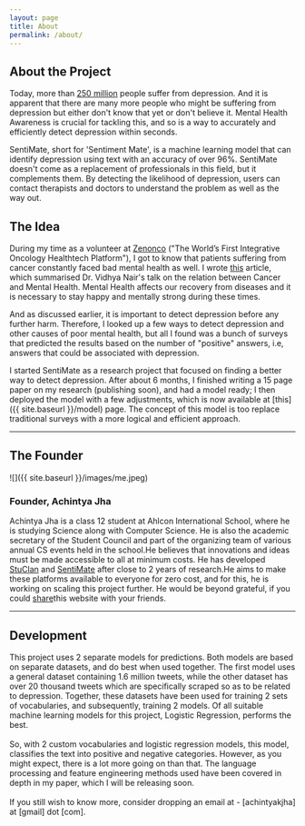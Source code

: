 ```yaml
---
layout: page
title: About
permalink: /about/
---
```


## About the Project

Today, more than [250 million](https://www.who.int/news-room/fact-sheets/detail/depression#:~:text=Depression%20is%20a%20common%20mental,overall%20global%20burden%20of%20disease.)
people suffer from depression. And it is apparent that there are many more people who might be suffering from
depression but either don't know that yet or don't believe it. Mental Health Awareness is crucial for tackling this, and so is a way to accurately and efficiently detect depression within seconds.

SentiMate, short for 'Sentiment Mate', is a machine learning model that can identify depression using text with an
accuracy of over 96%. SentiMate doesn't come as a replacement of professionals in this field, but it complements them.
By detecting the likelihood of depression, users can contact therapists and doctors to understand the problem as well as the
way out.

## The Idea

During my time as a volunteer at [Zenonco](https://zenonco.io) ("The World’s First Integrative
Oncology Healthtech Platform"), I got to know that patients suffering from cancer constantly faced bad
mental health as well. I wrote [this](https://zenonco.io/healing-circle-talks-with-dr-vidhya-nair)
article, which summarised Dr. Vidhya Nair's talk on the relation between Cancer and Mental Health.
Mental Health affects our recovery from diseases and it is necessary to stay happy and mentally strong during
these times.

And as discussed earlier, it is important to detect depression before any further harm. Therefore, I looked up a few ways to detect depression and other causes of poor mental health, but all I found was a bunch of surveys that predicted the results based on the number of "positive" answers, i.e, answers that could be associated with depression.

I started SentiMate as a research project that focused on finding a better way to detect depression. After about 6 months, I finished writing a 15 page paper on my research (publishing soon), and had a model ready; I then deployed the model with a few adjustments, which is now available at [this]({{ site.baseurl }}/model) page. The concept of this model is too replace traditional surveys with a more logical and efficient approach.

---

## The Founder

![]({{ site.baseurl }}/images/me.jpeg)

### Founder, Achintya Jha

Achintya Jha is a class 12 student at Ahlcon International School, where he is studying Science along with Computer Science. He is also the academic secretary of the Student Council and part of the organizing team of various annual CS events held in the school.He believes that innovations and ideas must be made accessible to all at minimum costs. He has developed [StuClan](https://stuclan.ml) and [SentiMate](https://sentimate.herokuapp.com/) after close to 2 years of research.He aims to make these platforms available to everyone for zero cost, and for this, he is working on scaling this project further. He would be beyond grateful, if you could [share](https://twitter.com/intent/tweet?original_referer=https%3A%2F%2Fsentimate.herokuapp.com%2F&ref_src=twsrc%5Etfw%7Ctwcamp%5Ebuttonembed%7Ctwterm%5Eshare%7Ctwgr%5E&text=Guys%20have%20a%20look%20at%20SentiMate!!%20It%20can%20detect%20depression%20using%20text!!&url=https%3A%2F%2Fsentimate.herokuapp.com&via=achintyajha05)this website with your friends.

---

## Development

This project uses 2 separate models for predictions. Both models are
based on separate datasets, and do best when used together. The first
model uses a general dataset containing 1.6 million tweets, while the
other dataset has over 20 thousand tweets which are specifically scraped
so as to be related to depression. Together, these datasets have been
used for training 2 sets of vocabularies, and subsequently, training 2
models. Of all suitable machine learning models for this project,
Logistic Regression, performs the best.
<br />
<br />
So, with 2 custom vocabularies and logistic regression models, this
model, classifies the text into positive and negative categories.
However, as you might expect, there is a lot more going on than that.
The language processing and feature engineering methods used have been
covered in depth in my paper, which I will be releasing soon.
<br />
<br />
If you still wish to know more, consider dropping an email at -
[achintyakjha] at [gmail] dot [com].